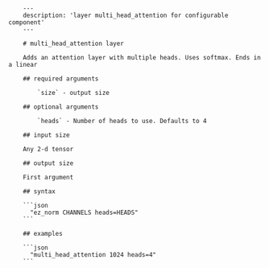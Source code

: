 
        ---
        description: 'layer multi_head_attention for configurable component'
        ---

        # multi_head_attention layer

        Adds an attention layer with multiple heads. Uses softmax. Ends in a linear

        ## required arguments

            `size` - output size

        ## optional arguments

            `heads` - Number of heads to use. Defaults to 4

        ## input size

        Any 2-d tensor

        ## output size

        First argument

        ## syntax

        ```json
          "ez_norm CHANNELS heads=HEADS"
        ```

        ## examples

        ```json
          "multi_head_attention 1024 heads=4"
        ```
    